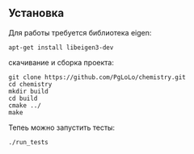 ## Установка

Для работы требуется библиотека eigen:
```
apt-get install libeigen3-dev
```

скачивание и сборка проекта:
```
git clone https://github.com/PgLoLo/chemistry.git
cd chemistry
mkdir build
cd build
cmake ../
make
```

Тепеь можно запустить тесты:
```
./run_tests
```